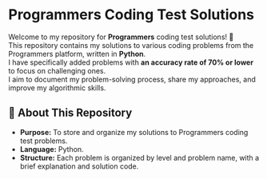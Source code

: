 # Programmers Coding Test Solutions

Welcome to my repository for **Programmers** coding test solutions! 🎯  
This repository contains my solutions to various coding problems from the Programmers platform, written in **Python**.  
I have specifically added problems with **an accuracy rate of 70% or lower** to focus on challenging ones.  
I aim to document my problem-solving process, share my approaches, and improve my algorithmic skills.

## 📖 About This Repository
- **Purpose:** To store and organize my solutions to Programmers coding test problems.
- **Language:** Python.
- **Structure:** Each problem is organized by level and problem name, with a brief explanation and solution code.

